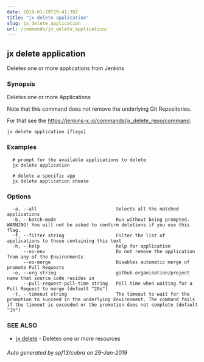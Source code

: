 ```yaml
---
date: 2019-01-29T19:41:39Z
title: "jx delete application"
slug: jx_delete_application
url: /commands/jx_delete_application/
---
```

## jx delete application

Deletes one or more applications from Jenkins

### Synopsis

Deletes one or more Applications 

Note that this command does not remove the underlying Git Repositories. 

For that see the https://jenkins-x.io/commands/jx_delete_repo/command.

```
jx delete application [flags]
```

### Examples

```
  # prompt for the available applications to delete
  jx delete application
  
  # delete a specific app
  jx delete application cheese
```

### Options

```
  -a, --all                             Selects all the matched applications
  -b, --batch-mode                      Run without being prompted. WARNING! You will not be asked to confirm deletions if you use this flag.
  -f, --filter string                   Filter the list of applications to those containing this text
  -h, --help                            help for application
      --no-env                          Do not remove the application from any of the Environments
      --no-merge                        Disables automatic merge of promote Pull Requests
  -o, --org string                      github organisation/project name that source code resides in
      --pull-request-poll-time string   Poll time when waiting for a Pull Request to merge (default "20s")
  -t, --timeout string                  The timeout to wait for the promotion to succeed in the underlying Environment. The command fails if the timeout is exceeded or the promotion does not complete (default "1h")
```

### SEE ALSO

* [jx delete](/commands/jx_delete/)	 - Deletes one or more resources

###### Auto generated by spf13/cobra on 29-Jan-2019
